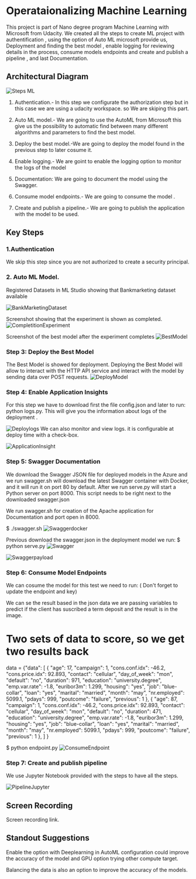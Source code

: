 # Operataionalizing Machine Learning

This project is part of Nano degree program Machine Learning with Microsoft from Udacity. We created all the steps to create ML project with authentification , using the option of Auto ML microsoft provide us, Deployment and finding the best model , enable logging for reviewing details in the process, consume models endpoints and create and publish a pipeline , and last Documentation. 



## Architectural Diagram

![Steps ML](./Images/stepsml.png)

1) Authentication.- In this step we configurate the authorization step but in this case we are using a udacity workspace. so We are skiping this part.

2) Auto ML model.- We are going to use the AutoML from Microsoft this give us the possibility to automatic find between many different algorithms and parameters to find the best model. 

3) Deploy the best model.-We are going to deploy the model found in the previous step to later cosume it.

4) Enable logging.- We are goint to enable the logging option to monitor the logs of the model

5) Documentation: We are going to document the model using the Swagger.

6) Consume model endpoints.- We are going to consume the model .

7) Create and publish a pipeline.- We are going to publish the application with the model to be used.

## Key Steps
### 1.Authentication
We skip this step since you are not authorized to create a security principal.
### 2. Auto ML Model.


Registered Datasets in ML Studio showing that Bankmarketing dataset available

![BankMarketingDataset](./Images/BankMarketingDataset.png)

Screenshot showing that the experiment is shown as completed.
![CompletitionExperiment](./Images/CompletitionExperiment.png)

Screenshot of the best model after the experiment completes
![BestModel](./Images/BestModel.png)

### Step 3: Deploy the Best Model
The Best Model is showed for deployment.
Deploying the Best Model will allow to interact with the HTTP API service and interact with the model by sending data over POST requests.
![DeployModel](./Images/DeployModel.png)

### Step 4: Enable Application Insights

For this step we have to download first the file config.json and later to run: python logs.py.
This will give you the information about logs of the deployment .

![Deploylogs](./Images/Deploylogs.png)
We can also monitor and view logs. it is configurable at deploy time with a check-box.

![ApplicationInsight](./Images/ApplicationInsight.png)


### Step 5: Swagger Documentation
We download the Swagger JSON file for deployed models in the Azure and we run swagger.sh will download the latest Swagger container with Docker, and it will run it on port 80 by default.
After we run serve.py will start a Python server on port 8000. This script needs to be right next to the downloaded swagger.json 

We run swagger.sh for creation of the Apache application for Documentation and port open in 8000.

$ ./swagger.sh
![Swaggerdocker](./Images/Swaggerdocker.png)

Previous download the swagger.json in the deployment model we run:
$ python serve.py
![Swagger](./Images/Swagger.png)


![Swaggerpayload](./Images/Swaggerpayload.png)

### Step 6: Consume Model Endpoints
We can cosume the model for this test we need to run:  ( Don't forget to update the endpoint and key)

We can se the result based in the json data we are passing  variables to predict  if the client has suscribed a term deposit and the result is in the image.

# Two sets of data to score, so we get two results back
data = {"data":
        [
          {
            "age": 17,
            "campaign": 1,
            "cons.conf.idx": -46.2,
            "cons.price.idx": 92.893,
            "contact": "cellular",
            "day_of_week": "mon",
            "default": "no",
            "duration": 971,
            "education": "university.degree",
            "emp.var.rate": -1.8,
            "euribor3m": 1.299,
            "housing": "yes",
            "job": "blue-collar",
            "loan": "yes",
            "marital": "married",
            "month": "may",
            "nr.employed": 5099.1,
            "pdays": 999,
            "poutcome": "failure",
            "previous": 1
          },
          {
            "age": 87,
            "campaign": 1,
            "cons.conf.idx": -46.2,
            "cons.price.idx": 92.893,
            "contact": "cellular",
            "day_of_week": "mon",
            "default": "no",
            "duration": 471,
            "education": "university.degree",
            "emp.var.rate": -1.8,
            "euribor3m": 1.299,
            "housing": "yes",
            "job": "blue-collar",
            "loan": "yes",
            "marital": "married",
            "month": "may",
            "nr.employed": 5099.1,
            "pdays": 999,
            "poutcome": "failure",
            "previous": 1
          },
      ]
    }

$ python endpoint.py 
![ConsumeEndpoint](./Images/ConsumeEndpoint.png)

### Step 7: Create and publish pipeline
We use Jupyter Notebook provided with the steps to have all the steps. 

![PipelineJupyter](./Images/PipelineJupyter.png)



## Screen Recording
Screen recording link.

## Standout Suggestions
Enable the option with  Deeplearning in AutoML configuration could improve the accuracy of the model and GPU option trying other compute target.

Balancing the data is also an option to improve the accuracy of the models.

